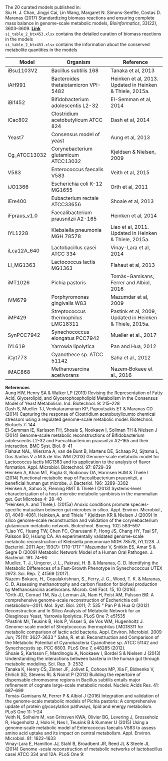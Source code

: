 The 20 curated models published in:  
Siu H. J. Chan, Jingyi Cai, Lin Wang, Margaret N. Simons-Senftle, Costas D. Maranas (2017) Standardizing biomass reactions and ensuring complete mass balance in genome-scale metabolic models, *Bioinformatics*, 33(22), 3603–3609.
**[Link](https://doi.org/10.1093/bioinformatics/btx453)**  
`si_table_2_btx453.xlsx` contains the detailed curation of biomass reactions in the models  
`si_table_2_btx453.xlsx` contains the information about the conserved metabolite quantities in the models  

Model | Organism | Reference
--- | --- | ---
iBsu1103V2 | Bacillus subtilis 168| Tanaka et al, 2013
iAH991 | Bacteroides thetaiotamicron VPI-5482| Heinken et al, 2013. Updated in Heinken & Thiele, 2015a.
iBif452 | Bifidobacterium adolescentis L2-32| El-Semman et al, 2014
iCac802 | Clostridium acetobutylicum ATCC 824| Dash et al, 2014
Yeast7 | Consensus model of yeast| Aung et al, 2013
Cg_ATCC13032| Corynebacterium glutamicum ATCC13032| Kjeldsen & Nielsen, 2009
V583 | Enterococcus faecalis V583| Veith et al, 2015
iJO1366 | Escherichia coli K-12 MG1655| Orth et al, 2011
iEre400 | Eubacterium rectale ATCC33656| Shoaie et al, 2013
iFpraus_v1.0 | Faecalibacterium prausnitzii A2-165| Heinken et al, 2014
iYL1228 | Klebsiella pneumonia MGH 78578| Liao et al, 2011. Updated in Heinken & Thiele, 2015a.
iLca12A_640 | Lactobacillus casei ATCC 334| Vinay-Lara et al, 2014
Ll_MG1363| Lactococcus lactis MG1363| Flahaut et al, 2013
iMT1026 | Pichia pastoris| Tomàs-Gamisans, Ferrer and Albiol, 2016
iVM679 | Porphyromonas gingivalis W83| Mazumdar et al, 2009
iMP429 | Streptococcus thermophilus LMG18311| Pastink et al, 2009, Updated in Heinken & Thiele, 2015a.
SynPCC7942| Synechococcus elongatus PCC7942| Mueller et al., 2017
iYL619 | Yarrowia lipolytica| Pan and Hua, 2012
iCyt773 | Cyanothece sp. ATCC 51142| Saha et al., 2012
iMAC868 | Methanosarcina acetivorans| Nazem‐Bokaee et al., 2016

**References**  
Aung HW, Henry SA & Walker LP (2013) Revising the Representation of Fatty Acid, Glycerolipid, and Glycerophospholipid Metabolism in the Consensus Model of Yeast Metabolism. Ind. Biotechnol. 9: 215–228  
Dash S, Mueller TJ, Venkataramanan KP, Papoutsakis ET & Maranas CD (2014) Capturing the response of Clostridium acetobutylicumto chemical stressors using a regulated genome-scale metabolic model. Biotechnol. Biofuels 7: 144  
El-Semman IE, Karlsson FH, Shoaie S, Nookaew I, Soliman TH & Nielsen J (2014) Genome-scale metabolic reconstructions of Bifidobacterium adolescentis L2-32 and Faecalibacterium prausnitzii A2-165 and their interaction. BMC Syst. Biol. 8: 41  
Flahaut NAL, Wiersma A, van de Bunt B, Martens DE, Schaap PJ, Sijtsma L, Dos Santos V a M & de Vos WM (2013) Genome-scale metabolic model for Lactococcus lactis MG1363 and its application to the analysis of flavor formation. Appl. Microbiol. Biotechnol. 97: 8729–39  
Heinken A, Khan MT, Paglia G, Rodionov DA, Harmsen HJM & Thiele I (2014) Functional metabolic map of Faecalibacterium prausnitzii, a beneficial human gut microbe. J. Bacteriol. 196: 3289–3302  
Heinken A, Sahoo S, Fleming RMT & Thiele I (2013) Systems-level characterization of a host-microbe metabolic symbiosis in the mammalian gut. Gut Microbes 4: 28–40  
"Heinken,A. and Thiele,I. (2015a) Anoxic conditions promote species-specific
mutualism between gut microbes in silico. Appl. Environ. Microbiol., 81,
4049–4061.
Heinken,A. and Thiele  "
Kjeldsen KR & Nielsen J (2009) In silico genome-scale reconstruction and validation of the corynebacterium glutamicum metabolic network. Biotechnol. Bioeng. 102: 583–597  
"Liao YC, Huang TW, Chen FC, Charusanti P, Hong JS, Chang HY, Tsai SF, Palsson BO, Hsiung CA.
An experimentally validated genome-scale metabolic reconstruction of Klebsiella pneumoniae MGH 78578, iYL1228.
J. Bacteriol. 2011 Apr; 193(7): 1710-1717   "
Mazumdar V, Snitkin ES, Amar S & Segre D (2009) Metabolic Network Model of a Human Oral Pathogen. J. Bacteriol. 191: 74–90  
Mueller, T. J., Ungerer, J. L., Pakrasi, H. B. & Maranas, C. D. Identifying the Metabolic Differences of a Fast-Growth Phenotype in Synechococcus UTEX 2973. Sci. Rep. 7, 41569 (2017).  
Nazem-Bokaee, H., Gopalakrishnan, S., Ferry, J. G., Wood, T. K. & Maranas, C. D. Assessing methanotrophy and carbon fixation for biofuel production by Methanosarcina acetivorans. Microb. Cell Fact. 15, 10 (2016).  
"Orth JD, Conrad TM, Na J, Lerman JA, Nam H, Feist AM, Palsson BØ.
A comprehensive genome-scale reconstruction of Escherichia coli metabolism--2011.
Mol. Syst. Biol. 2011; 7: 535   "
Pan P & Hua Q (2012) Reconstruction and In Silico Analysis of Metabolic Network for an Oleaginous Yeast, Yarrowia lipolytica. PLoS One 7: e51535  
"Pastink MI, Teusink B, Hols P, Visser S, de Vos WM, Hugenholtz J.
Genome-scale model of Streptococcus thermophilus LMG18311 for metabolic comparison of lactic acid bacteria.
Appl. Environ. Microbiol. 2009 Jun; 75(11): 3627-3633   "
Saha, R. et al. Reconstruction and Comparison of the Metabolic Potential of Cyanobacteria Cyanothece sp. ATCC 51142 and Synechocystis sp. PCC 6803. PLoS One 7, e48285 (2012).  
Shoaie S, Karlsson F, Mardinoglu A, Nookaew I, Bordel S & Nielsen J (2013) Understanding the interactions between bacteria in the human gut through metabolic modeling. Sci. Rep. 3: 2532  
Tanaka K, Henry CS, Zinner JF, Jolivet E, Cohoon MP, Xia F, Bidnenko V, Ehrlich SD, Stevens RL & Noirot P (2013) Building the repertoire of dispensable chromosome regions in Bacillus subtilis entails major refinement of cognate large-scale metabolic model. Nucleic Acids Res. 41: 687–699  
Tomàs-Gamisans M, Ferrer P & Albiol J (2016) Integration and validation of the genome-scale metabolic models of Pichia pastoris: A comprehensive update of protein glycosylation pathways, lipid and energy metabolism. PLoS One 11: 1–24  
Veith N, Solheim M, van Grinsven KWA, Olivier BG, Levering J, Grosseholz R, Hugenholtz J, Holo H, Nes I, Teusink B & Kummer U (2015) Using a genome-scale metabolic model of Enterococcus faecalis V583 to assess amino acid uptake and its impact on central metabolism. Appl. Environ. Microbiol. 81: 1622–1633  
Vinay-Lara E, Hamilton JJ, Stahl B, Broadbent JR, Reed JL & Steele JL (2014) Genome -scale reconstruction of metabolic networks of lactobacillus casei ATCC 334 and 12A. PLoS One 9:  
